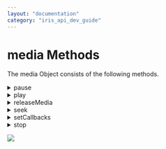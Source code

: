 ```yaml
---
layout: "documentation"
category: "iris_api_dev_guide"
---
```

                            


media Methods
=============

The media Object consists of the following methods.


<details close markdown="block"><summary>pause</summary> 

* * *

Pauses the playback of a media file.

<b>Syntax</b>

{% highlight VoltMx %}pause();{% endhighlight %}

<b>Example</b>

{% highlight VoltMx %}var theFile = new voltmx.io.File("MyAudioFile.mp3");
var mediaObj = voltmx.media.createFromFile(theFile);
mediaObj.pause();
{% endhighlight %}

<b>Input Parameters</b>

None.

<b>Return Values</b>

None.

<b>Remarks</b>

This method only has an effect if a media file is currently being played.

<b>Platform Availability</b>

Windows10, Android, iOS

* * *

</details>
<details close markdown="block"><summary>play</summary> 

* * *

Plays a media file.

<b>Syntax</b>

{% highlight VoltMx %}play(repeatCount);{% endhighlight %}

<b>Input Parameters</b>

  
| Parameter | Description |
| --- | --- |
| _repeatCount_ | An integer specifying the number of time the media is played. The default is 1. |

 

<b>Example</b>

{% highlight VoltMx %}var theFile = new voltmx.io.File("MyAudioFile.mp3");
var mediaObj =  voltmx.media.createFromFile(theFile);
mediaObj.play(5);
{% endhighlight %}

<b>Return Values</b>

None.

<b>Remarks</b>

If your app calls this method and does not provide a value for the _repeatCount_ parameter, this method plays the audio file once. if the value for the _repeatCount_ parameter is negative, the file plays indefinitely. Setting the _repeatCount_ parameter to zero stops the playback. However, the recommended way to stop playback is for your app to call the [stop](#stop) or [pause](#pause) methods.

When you call the [stop](#stop) method on Android and then call `play`, there may be a noticeable lag before the file starts playing again. The delay is caused by Android preparing the media again and is therefore specific to that platform only.

<b>Platform Availability</b>

Windows10, Android, iOS

* * *

</details>
<details close markdown="block"><summary>releaseMedia</summary> 

* * *

Releases the memory and resources held by the `media` object.

<b>Syntax</b>

{% highlight VoltMx %}releaseMedia();{% endhighlight %}

<b>Example</b>

{% highlight VoltMx %}var theFile = new voltmx.io.File("MyAudioFile.mp3");
var mediaObj = voltmx.media.createFromFile(theFile);
mediaObj.releaseMedia();
// If your app tries to use the mediaObj object again, it will get an error!
{% endhighlight %}

<b>Input Parameters</b>

None.

<b>Return Values</b>

None.

<b>Remarks</b>

Your app can call this function to save memory, especially on devices where memory is in short supply. After your app invokes this function, the `media` object is no longer in memory and attempts to continue to use it by calling its member functions result in errors. Your app must

* * *

</details>
<details close markdown="block"><summary>seek</summary> 

* * *

Sets the current playback position to a specific spot in the media file.

<b>Syntax</b>

{% highlight VoltMx %}seek(position);{% endhighlight %}


<b>Input Parameters</b>

  
| Parameter | Description |
| --- | --- |
| _position_ | An integer number of seconds within the timeline of the media object where playback begins. |

 

<b>Example</b>

{% highlight VoltMx %}var theFile = new voltmx.io.File("MyAudioFile.mp3");
var mediaObj = voltmx.media.createFromFile(theFile);
mediaObj.seek(5); // Moves playback to 5 seconds from the start of the file.
{% endhighlight %}

<b>Return Values</b>

None.

<b>Remarks</b>

This method moves the current playback position to a point that is a specified number of seconds from the beginning of the media. The number of seconds is specified as an integer in the _position_ parameter.

<b>Platform Availability</b>

Windows10, Android, iOS

* * *

</details>
<details close markdown="block"><summary>setCallbacks</summary>

* * *

Associates callback functions with the `media` object.

<b>Syntax</b>

{% highlight VoltMx %}setCallbacks(config);{% endhighlight %}

<b>Input Parameters</b>

_config_

A JavaScript object that contains key-value pairs specifying functions to call when `media` object events occur. The keys are as follows.

| Key | Description |
| --- | --- |
| onMediaCompleted | A function that is called when the media is finished playing. For more information, see the **Remarks** section below. |
| onMediaFailed | A function that is called if the media cannot be played. For more information, see the **Remarks** section below. |
| onProgressCallBack | A function that is called when the media is playing. For more information, see the **Remarks** section below. |

<b>Example</b>

{% highlight VoltMx %}function OnMediaProgress(Position) {
    // Your code goes here.
}

function OnMediaCompleted() {
    alert("Completed playing given song");
}

function OnMediaFailed(errorMessage) {
    alert("Unable to play the given media");
}

function SetCallbacks() {
    var mediaObj = voltmx.media.createFromFile(fileobj);
    mediaObj.setCallbacks({
        onProgressCallBack: OnMediaProgress,
        onMediaCompleted: OnMediaCompleted,
        onMediaFailed: OnMediaFailed
    });
}
{% endhighlight %}

<b>Return Values</b>

None.

<b>Remarks</b>

The _config_ parameter of the `setCallbacks` function contains keys that specify callback functions. The callback functions are as follows.

onMediaCompleted

The `onMediaCompleted` key in the _config_ parameter of the `setCallbacks` function enables your app to set a callback function that is invoked when the media is finished being played. The callback function must have the following signature.

onMediaCompleted();

onMediaFailed

The `onMediaFailed` key in the _config_ parameter of the `setCallbacks` function enables your app to set a callback function that is invoked when the media cannot be played. The callback function must have the following signature.

onMediaFailed();

onProgressCallBack

The `onProgressCallBack` key in the _config_ parameter of the `setCallbacks` function enables your app to set a callback function that is invoked when the media plays. The callback function must have the following signature.

onProgressCallBack(Position);

where Position contains the position of the current playback at the time the callback function is triggered.

<b>Platform Availability</b>

Windows10, Android, iOS

* * *

</details>
<details close markdown="block"><summary>stop</summary>

* * *

Stops the playback of a media file.

<b>Syntax</b>

{% highlight VoltMx %}stop();{% endhighlight %}


<b>Example</b>

{% highlight VoltMx %}var theFile = new voltmx.io.File("MyAudioFile.mp3");
var mediaObj = voltmx.media.createFromFile(theFile);
mediaObj.stop();
{% endhighlight %}

<b>Input Parameters</b>

None.

<b>Return Values</b>

None.

<b>Remarks</b>

This method only has an effect if a media file is currently being played.

When you call this method on Android and then call [play](#play), there may be a noticeable lag before the file starts playing again. The delay is caused by Android preparing the media again and is therefore specific to that platform only.

<b>Platform Availability</b>

Windows10, Android, iOS

* * *

</details>

![](resources/prettify/onload.png)
